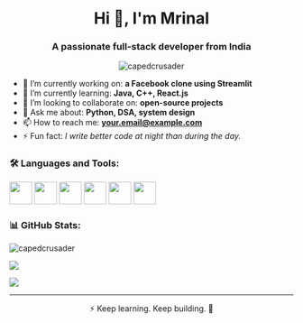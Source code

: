 <!-- Banner or welcome -->
<h1 align="center">Hi 👋, I'm Mrinal</h1>
<h3 align="center">A passionate full-stack developer from India</h3>

<!-- Badges or stats -->
<p align="center">
  <img src="https://komarev.com/ghpvc/?username=capedcrusader&label=Profile%20views&color=0e75b6&style=flat" alt="capedcrusader" />
</p>

<!-- About section -->
- 🔭 I’m currently working on: **a Facebook clone using Streamlit**
- 🌱 I’m currently learning: **Java, C++, React.js**
- 👯 I’m looking to collaborate on: **open-source projects**
- 💬 Ask me about: **Python, DSA, system design**
- 📫 How to reach me: **your.email@example.com**
- ⚡ Fun fact: *I write better code at night than during the day.*

<!-- Skills -->
### 🛠️ Languages and Tools:

<p align="left">
  <img src="https://cdn.jsdelivr.net/gh/devicons/devicon/icons/python/python-original.svg" width="40" height="40"/>
  <img src="https://cdn.jsdelivr.net/gh/devicons/devicon/icons/java/java-original.svg" width="40" height="40"/>
  <img src="https://cdn.jsdelivr.net/gh/devicons/devicon/icons/javascript/javascript-original.svg" width="40" height="40"/>
  <img src="https://cdn.jsdelivr.net/gh/devicons/devicon/icons/react/react-original.svg" width="40" height="40"/>
  <img src="https://cdn.jsdelivr.net/gh/devicons/devicon/icons/cplusplus/cplusplus-original.svg" width="40" height="40"/>
  <img src="https://cdn.jsdelivr.net/gh/devicons/devicon/icons/git/git-original.svg" width="40" height="40"/>
</p>

<!-- GitHub Stats -->
### 📊 GitHub Stats:

<p align="left">
  <img src="https://github-readme-stats.vercel.app/api?username=capedcrusader&show_icons=true&theme=radical" alt="capedcrusader" />
</p>

<p align="left">
  <img src="https://github-readme-stats.vercel.app/api/top-langs/?username=capedcrusader&layout=compact&theme=radical" />
</p>

<!-- Optional: GitHub streak -->
<p align="left">
  <img src="https://github-readme-streak-stats.herokuapp.com/?user=capedcrusader&theme=radical" />
</p>

---

<!-- Footer -->
<p align="center">⚡ Keep learning. Keep building. 🚀</p>
